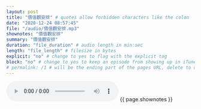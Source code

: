 ```yaml
---
layout: post
title: "價值觀安排" # quotes allow forbidden characters like the colon
date: "2020-12-24 08:57:45"
file: "/audio/價值觀安排.mp3"
shownotes: "價值觀安排"
summary: "價值觀安排"
duration: "file_duration" # audio length in min:sec
length: "file_length" # filesize in bytes
explicit: "no" # change to yes to flag with the explicit tag
block: "no" # change to yes to keep an episode from showing up in iTunes
# permalink: /1 # will be the ending part of the pages URL, delete to default to the title
---
```


<audio controls>
<source src="{{site.url}}{{site.baseurl}}{{ page.file }}" type="audio/x-mp3">
Your browser does not support the audio element.
</audio>
{{ page.shownotes }}
